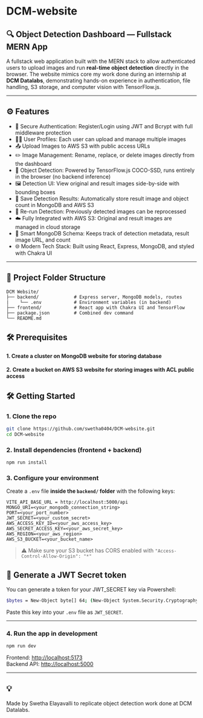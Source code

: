 # DCM-website

## 🔍 Object Detection Dashboard — Fullstack MERN App

A fullstack web application built with the MERN stack to allow authenticated users to upload images and run **real-time object detection** directly in the browser. The website mimics core my work done during an internship at **DCM Datalabs**, demonstrating hands-on experience in authentication, file handling, S3 storage, and computer vision with TensorFlow.js.

---

## ⚙️ Features

- 🔐 Secure Authentication: Register/Login using JWT and Bcrypt with full middleware protection
- 🧑‍💼 User Profiles: Each user can upload and manage multiple images
- 📤 Upload Images to AWS S3 with public access URLs
- ✏️ Image Management: Rename, replace, or delete images directly from the dashboard
- 🧠 Object Detection: Powered by TensorFlow.js COCO-SSD, runs entirely in the browser (no backend inference)
- 🖼️ Detection UI: View original and result images side-by-side with bounding boxes
- 💾 Save Detection Results: Automatically store result image and object count in MongoDB and AWS S3
- 🔁 Re-run Detection: Previously detected images can be reprocessed
- ☁️ Fully Integrated with AWS S3: Original and result images are managed in cloud storage
- 🧩 Smart MongoDB Schema: Keeps track of detection metadata, result image URL, and count
- 🌐 Modern Tech Stack: Built using React, Express, MongoDB, and styled with Chakra UI
---

## 📁 Project Folder Structure

```plaintext
DCM Website/
├── backend/             # Express server, MongoDB models, routes
|    └── .env            # Environment variables (in backend)
├── frontend/            # React app with Chakra UI and TensorFlow
├── package.json         # Combined dev command
└── README.md
```


## 🛠️ Prerequisites
#### 1. Create a cluster on MongoDB website for storing database
#### 2. Create a bucket on AWS S3 website for storing images with ACL public access

## 🛠️ Getting Started

### 1. Clone the repo

```bash
git clone https://github.com/swetha0404/DCM-website.git
cd DCM-website
```

### 2. Install dependencies (frontend + backend)

```bash
npm run install
```


### 3. Configure your environment

Create a `.env` file **inside the `backend/` folder** with the following keys:

```
VITE_API_BASE_URL = http://localhost:5000/api
MONGO_URI=<your_mongodb_connection_string>
PORT=<your_port_number>
JWT_SECRET=<your_custom_secret>
AWS_ACCESS_KEY_ID=<your_aws_access_key>
AWS_SECRET_ACCESS_KEY=<your_aws_secret_key>
AWS_REGION=<your_aws_region>
AWS_S3_BUCKET=<your_bucket_name>
```
> ⚠️ Make sure your S3 bucket has CORS enabled with `"Access-Control-Allow-Origin": "*"`

## 🧪 Generate a JWT Secret token

You can generate a token for your JWT_SECRET key via Powershell:

```bash
$bytes = New-Object byte[] 64; (New-Object System.Security.Cryptography.RNGCryptoServiceProvider).GetBytes($bytes); ($bytes | ForEach-Object { $_.ToString("x2") }) -join ""
```

Paste this key into your `.env` file as `JWT_SECRET`.

---

### 4. Run the app in development

```bash
npm run dev
```
Frontend: [http://localhost:5173](http://localhost:5173)  
Backend API: [http://localhost:5000](http://localhost:5000)

---


## 💡

Made by Swetha Elayavalli to replicate object detection work done at DCM Datalabs.
